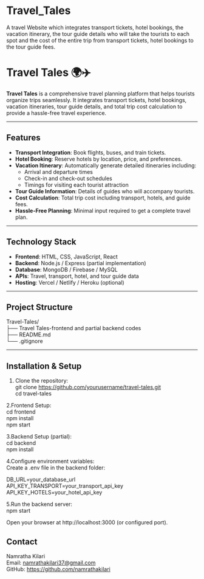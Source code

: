 # Travel_Tales
A travel Website which integrates transport tickets, hotel bookings, the vacation itinerary, the tour guide details who will take the tourists to each spot and the cost of the entire trip from transport tickets, hotel bookings to the tour guide fees.

# Travel Tales 🌍✈️

**Travel Tales** is a comprehensive travel planning platform that helps tourists organize trips seamlessly. It integrates transport tickets, hotel bookings, vacation itineraries, tour guide details, and total trip cost calculation to provide a hassle-free travel experience.

---

## Features

- **Transport Integration**: Book flights, buses, and train tickets.
- **Hotel Booking**: Reserve hotels by location, price, and preferences.
- **Vacation Itinerary**: Automatically generate detailed itineraries including:
  - Arrival and departure times
  - Check-in and check-out schedules
  - Timings for visiting each tourist attraction
- **Tour Guide Information**: Details of guides who will accompany tourists.
- **Cost Calculation**: Total trip cost including transport, hotels, and guide fees.
- **Hassle-Free Planning**: Minimal input required to get a complete travel plan.

---

## Technology Stack

- **Frontend**: HTML, CSS, JavaScript, React
- **Backend**: Node.js / Express (partial implementation)
- **Database**: MongoDB / Firebase / MySQL
- **APIs**: Travel, transport, hotel, and tour guide data
- **Hosting**: Vercel / Netlify / Heroku (optional)

---

## Project Structure

Travel-Tales/  <br>
├── Travel Tales-frontend and partial backend codes<br>
├── README.md<br>
└── .gitignore<br>


---

## Installation & Setup

1. Clone the repository:<br>
git clone https://github.com/yourusername/travel-tales.git<br>
cd travel-tales<br>

2.Frontend Setup:<br>
cd frontend<br>
npm install<br>
npm start<br>

3.Backend Setup (partial):<br>
cd backend<br>
npm install<br>

4.Configure environment variables:<br>
Create a .env file in the backend folder:<br>

DB_URL=your_database_url<br>
API_KEY_TRANSPORT=your_transport_api_key<br>
API_KEY_HOTELS=your_hotel_api_key<br>


5.Run the backend server:<br>
npm start<br>

Open your browser at http://localhost:3000 (or configured port).<br>

## Contact
Namratha Kilari<br>
Email: namrathakilari37@gmail.com<br>
GitHub: https://github.com/namrathakilari

